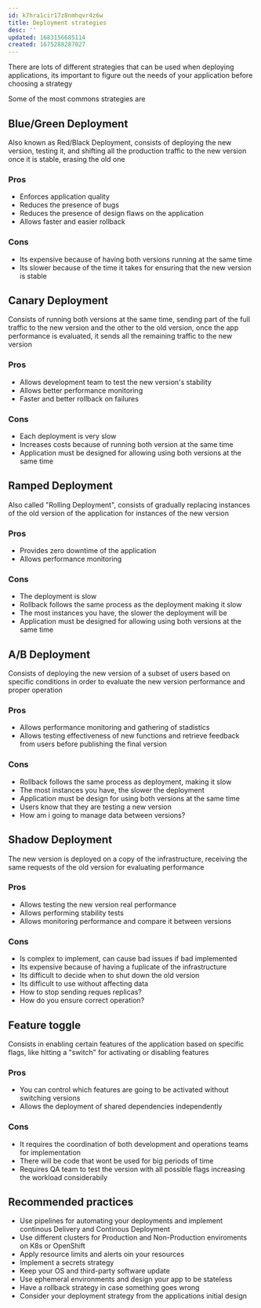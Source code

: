 ```yaml
---
id: k7hra1cir17z8nmhqvr4z6w
title: Deployment strategies
desc: ''
updated: 1683156685114
created: 1675288287027
---
```


There are lots of different strategies that can be used when deploying applications, its important to figure out the needs of your application before choosing a strategy

Some of the most commons strategies are

## Blue/Green Deployment

Also known as Red/Black Deployment, consists of deploying the new version, testing it, and shifting all the production traffic to the new version once it is stable, erasing the old one

### Pros

* Enforces application quality
* Reduces the presence of bugs
* Reduces the presence of design flaws on the application
* Allows faster and easier rollback

### Cons

* Its expensive because of having both versions running at the same time
* Its slower because of the time it takes for ensuring that the new version is stable

## Canary Deployment

Consists of running both versions at the same time, sending part of the full traffic to the new version and the other to the old version, once the app performance is evaluated, it sends all the remaining traffic to the new version

### Pros

* Allows development team to test the new version's stability
* Allows better performance monitoring
* Faster and better rollback on failures

### Cons 

* Each deployment is very slow
* Increases costs because of running both version at the same time
* Application must be designed for allowing using both versions at the same time

## Ramped Deployment

Also called "Rolling Deployment", consists of gradually replacing instances of the old version of the application for instances of the new version

### Pros

* Provides zero downtime of the application
* Allows performance monitoring

### Cons

* The deployment is slow
* Rollback follows the same process as the deployment making it slow
* The most instances you have, the slower the deployment will be
* Application must be designed for allowing using both versions at the same time

## A/B Deployment

Consists of deploying the new version of a subset of users based on specific conditions in order to evaluate the new version performance and proper operation

### Pros

* Allows performance monitoring and gathering of stadistics
* Allows testing effectiveness of new functions and retrieve feedback from users before publishing the final version

### Cons

* Rollback follows the same process as deployment, making it slow
* The most instances you have, the slower the deployment
* Application must be design for using both versions at the same time
* Users know that they are testing a new version
* How am i going to manage data between versions?

## Shadow Deployment

The new version is deployed on a copy of the infrastructure, receiving the same requests of the old version for evaluating performance

### Pros

* Allows testing the new version real performance
* Allows performing stability tests
* Allows monitoring performance and compare it between versions

### Cons

* Is complex to implement, can cause bad issues if bad implemented
* Its expensive because of having a fuplicate of the infrastructure
* Its difficult to decide when to shut down the old version
* Its difficult to use without affecting data
* How to stop sending reques replicas?
* How do you ensure correct operation?

## Feature toggle

Consists in enabling certain features of the application based on specific flags, like hitting a "switch" for activating or disabling features

### Pros

* You can control which features are going to be activated without switching versions
* Allows the deployment of shared dependencies independently

### Cons

* It requires the coordination of both development and operations teams for implementation
* There will be code that wont be used for big periods of time
* Requires QA team to test the version with all possible flags increasing the workload considerabily

## Recommended practices

* Use pipelines for automating your deployments and implement continous Delivery and Continous Deployment
* Use different clusters for Production and Non-Production enviroments on K8s or OpenShift
* Apply resource limits and alerts oin your resources
* Implement a secrets strategy
* Keep your OS and third-party software update
* Use ephemeral environments and design your app to be stateless
* Have a rollback strategy in case something goes wrong
* Consider your deployment strategy from the applications initial design
